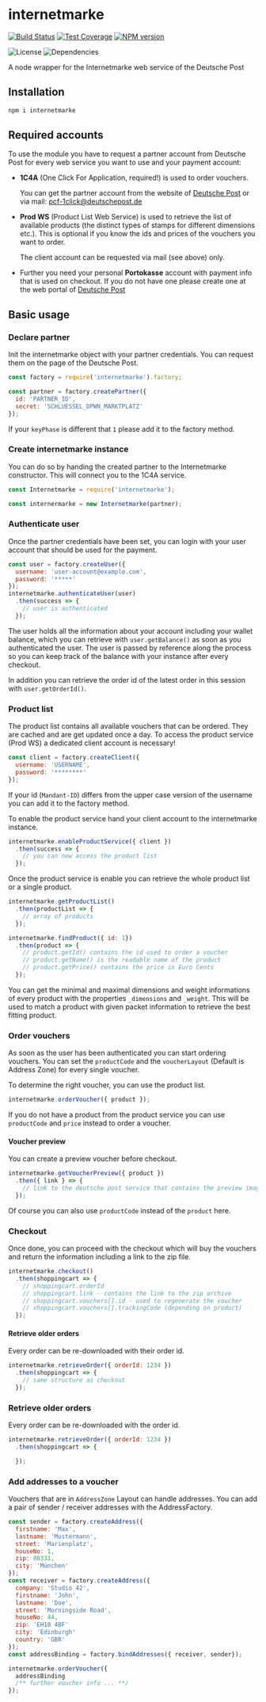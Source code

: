 # internetmarke

[![Build Status][travis-svg]][travis-url]
[![Test Coverage][coveralls-svg]][coveralls-url]
[![NPM version][npm-svg]][npm-url]

![License][license-svg]
![Dependencies][dependencies-svg]

A node wrapper for the Internetmarke web service of the Deutsche Post


## Installation

```sh
npm i internetmarke
```


## Required accounts

To use the module you have to request a partner account from Deutsche Post for every web service you want to use and your payment account:

* **1C4A** (One Click For Application, required!) is used to order vouchers.

  You can get the partner account from the website of [Deutsche Post][post-1c4a] or via mail: pcf-1click@deutschepost.de

* **Prod WS** (Product List Web Service) is used to retrieve the list of available products (the distinct types of stamps for different dimensions etc.). This is optional if you know the ids and prices of the vouchers you want to order.

  The client account can be requested via mail (see above) only.

* Further you need your personal **Portokasse** account with payment info that is used on checkout. If you do not have one please create one at the web portal of [Deutsche Post][post-portokasse]


## Basic usage

### Declare partner

Init the internetmarke object with your partner credentials.
You can request them on the page of the Deutsche Post.

```javascript
const factory = require('internetmarke').factory;

const partner = factory.createPartner({
  id: 'PARTNER_ID',
  secret: 'SCHLUESSEL_DPWN_MARKTPLATZ'
});
```

If your `keyPhase` is different that `1` please add it to the factory method.


### Create internetmarke instance

You can do so by handing the created partner to the Internetmarke constructor. This will connect you to the 1C4A service.

```javascript
const Internetmarke = require('internetmarke');

const internermarke = new Internetmarke(partner);
```


### Authenticate user

Once the partner credentials have been set, you can login with your user account that should be used for the payment.

```javascript
const user = factory.createUser({
  username: 'user-account@example.com',
  password: '*****'
});
internetmarke.authenticateUser(user)
  .then(success => {
    // user is authenticated
  });
```

The user holds all the information about your account including your wallet balance, which you can retrieve with `user.getBalance()` as soon as you authenticated the user. The user is passed by reference along the process so you can keep track of the balance with your instance after every checkout.

In addition you can retrieve the order id of the latest order in this session with `user.getOrderId()`.


### Product list

The product list contains all available vouchers that can be ordered. They are cached and are get updated once a day.
To access the product service (Prod WS) a dedicated client account is necessary!

```javascript
const client = factory.createClient({
  username: 'USERNAME',
  password: '********'
});
```

If your id (`Mandant-ID`) differs from the upper case version of the username you can add it to the factory method.

To enable the product service hand your client account to the internetmarke instance.

```javascript
internetmarke.enableProductService({ client })
  .then(success => {
    // you can now access the product list
  });
```

Once the product service is enable you can retrieve the whole product list or a single product.

```javascript
internetmarke.getProductList()
  .then(productList => {
    // array of products
  });

internetmarke.findProduct({ id: 1})
  .then(product => {
    // product.getId() contains the id used to order a voucher
    // product.getName() is the readable name of the product
    // product.getPrice() contains the price in Euro Cents
  });
```

You can get the minimal and maximal dimensions and weight informations of every product with the properties `_dimensions` and `_weight`. This will be used to match a product with given packet information to retrieve the best fitting product.


### Order vouchers

As soon as the user has been authenticated you can start ordering vouchers.
You can set the `productCode` and the `voucherLayout` (Default is Address Zone) for every single voucher.

To determine the right voucher, you can use the product list.

```javascript
internetmarke.orderVoucher({ product });
```

If you do not have a product from the product service you can use `productCode` and `price` instead to order a voucher.

#### Voucher preview

You can create a preview voucher before checkout.

```javascript
internetmarke.getVoucherPreview({ product })
  .then({ link } => {
    // link to the deutsche post service that contains the preview image for the product
  });
```

Of course you can also use `productCode` instead of the `product` here.


### Checkout

Once done, you can proceed with the checkout which will buy the vouchers and return the information including a link to the zip file.

```javascript
internetmarke.checkout()
  .then(shoppingcart => {
    // shoppingcart.orderId
    // shoppingcart.link - contains the link to the zip archive
    // shoppingcart.vouchers[].id - used to regenerate the voucher
    // shoppingcart.vouchers[].trackingCode (depending on product)
  });
```

#### Retrieve older orders

Every order can be re-downloaded with their order id.

```javascript
internetmarke.retrieveOrder({ orderId: 1234 })
  .then(shoppingcart => {
    // same structure as checkout
  });
```


### Retrieve older orders

Every order can be re-downloaded with the order id.

```javascript
internetmarke.retrieveOrder({ orderId: 1234 })
  .then(shoppingcart => {

  });
```


### Add addresses to a voucher

Vouchers that are in `AddressZone` Layout can handle addresses.
You can add a pair of sender / receiver addresses with the AddressFactory.

```javascript
const sender = factory.createAddress({
  firstname: 'Max',
  lastname: 'Mustermann',
  street: 'Marienplatz',
  houseNo: 1,
  zip: 80331,
  city: 'München'
});
const receiver = factory.createAddress({
  company: 'Studio 42',
  firstname: 'John',
  lastname: 'Doe',
  street: 'Morningside Road',
  houseNo: 44,
  zip: 'EH10 4BF'
  city: 'Edinburgh'
  country: 'GBR'
});
const addressBinding = factory.bindAddresses({ receiver, sender});

internetmarke.orderVoucher({
  addressBinding
  /** further voucher info ... **/
});
```


[npm-url]: https://npmjs.org/package/internetmarke
[npm-svg]: https://img.shields.io/npm/v/internetmarke.svg
[npm-downloads-svg]: https://img.shields.io/npm/dm/internetmarke.svg

[travis-url]: https://travis-ci.org/schaechinger/internetmarke
[travis-svg]: https://img.shields.io/travis/schaechinger/internetmarke/master.svg

[license-svg]: https://img.shields.io/npm/l/internetmarke.svg

[dependencies-svg]: https://img.shields.io/david/schaechinger/internetmarke.svg

[coveralls-url]: https://coveralls.io/github/schaechinger/internetmarke
[coveralls-svg]:  https://img.shields.io/coveralls/github/schaechinger/internetmarke.svg


[post-1c4a]: https://www.deutschepost.de/de/i/internetmarke-porto-drucken/partner-werden.html
[post-portokasse]: https://portokasse.deutschepost.de/portokasse/#!/register/
